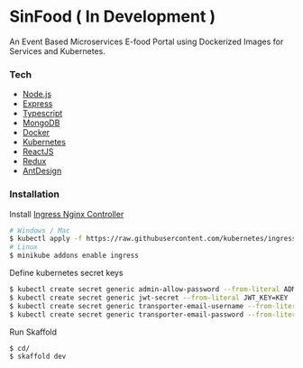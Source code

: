 # SinFood ( In Development )


An Event Based Microservices E-food Portal using Dockerized Images for Services and Kubernetes.


### Tech

* [Node.js] 
* [Express] 
* [Typescript] 
* [MongoDB] 
* [Docker] 
* [Kubernetes] 
* [ReactJS]
* [Redux]
* [AntDesign]


### Installation

Install [Ingress Nginx Controller]

```sh
# Windows / Mac
$ kubectl apply -f https://raw.githubusercontent.com/kubernetes/ingress-nginx/controller-v0.41.0/deploy/static/provider/cloud/deploy.yaml
# Linux
$ minikube addons enable ingress
```

Define kubernetes secret keys

```sh
$ kubectl create secret generic admin-allow-password --from-literal ADMIN_ALLOW_PASSWORD=KEY
$ kubectl create secret generic jwt-secret --from-literal JWT_KEY=KEY
$ kubectl create secret generic transporter-email-username --from-literal TRANSPORTER_EMAIL_USERNAME=KEY
$ kubectl create secret generic transporter-email-password --from-literal TRANSPORTER_EMAIL_PASSWORD=KEY
```

Run Skaffold

```sh
$ cd/
$ skaffold dev
```





[//]: # (These are reference links used in the body of this note and get stripped out when the markdown processor does its job. There is no need to format nicely because it shouldn't be seen. Thanks SO - http://stackoverflow.com/questions/4823468/store-comments-in-markdown-syntax)


  
   [node.js]: <http://nodejs.org>
   [express]: <http://expressjs.com>
   [Typescript]: <https://www.typescriptlang.org/>
   [MongoDB]: <https://www.mongodb.com/>
   [Docker]: <https://www.docker.com/>
   [Kubernetes]: <https://kubernetes.io/>
   [ReactJS]: <https://reactjs.org/>
   [Redux]: <https://redux.js.org/>
   [AntDesign]: <https://ant.design/>
   [Ingress Nginx Controller]: <https://kubernetes.github.io/ingress-nginx/deploy/>
    


